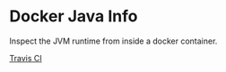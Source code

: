 # Docker Java Info
Inspect the JVM runtime from inside a docker container.

[Travis CI](https://travis-ci.org/thomasleplus/docker-java-info)
